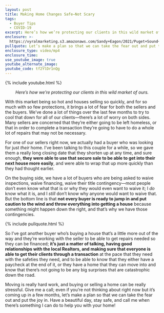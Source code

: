 ```yaml
---
layout: post
title: Making Home Changes Safe—Not Scary
tags:
  - Buyer Tips
  - COVID-19
excerpt: Here’s how we’re protecting our clients in this wild market of ours.
enclosure: >-
  https://vyralmarketing.s3.amazonaws.com/Sandy+Eagon/2021/Puget+Sound+Real+Estate+Agent_+Making+Home+Changes+Safe-+Not+Scary!.mp4
pullquote: Let’s make a plan so that we can take the fear out and put the joy in.
enclosure_type: video/mp4
enclosure_time:
use_youtube_image: true
youtube_alternate_image:
youtube_code: tf2YlDr1nQg
---
```


{% include youtube.html %}

<p style="text-align: center;"><em>Here’s how we’re protecting our clients in this wild market of ours.</em></p>

With this market being so hot and houses selling so quickly, and for so much with so few protections, it brings a lot of fear for both the sellers and the buyers. We’ve done a lot of things over the last few months to try to cool that down for all of our clients—there’s a lot of worry on both sides. Many sellers are concerned that they’re either going to be left homeless, or that in order to complete a transaction they’re going to have to do a whole lot of repairs that may not be necessary.&nbsp;

For one of our sellers right now, we actually had a buyer who was looking for just *their* home. I’ve been talking to this couple for a while, so we gave them a really long closing date that they shorten up at any time, and sure enough, **they were able to use that secure sale to be able to get into their next house more easily**, and were able to wrap that up more quickly than they had thought earlier.&nbsp;

On the buying side, we have a lot of buyers who are being asked to waive inspections, waive financing, waive their title contingency—most people don’t even know what that is or why they would even want to waive it; I *do* know what it is, and I *still* don’t know why anyone would want to waive that. But the bottom line is that **not every buyer is ready to jump in and put caution to the wind and throw everything into getting a house** because something might happen down the right, and that’s why we have those contingencies.

{% include pullquote.html %}

So I’ve got another buyer who’s buying a house that’s a little more out of the way and they’re working with the seller to be able to get repairs needed so they can be financed; **it’s just a matter of talking, having good relationships with the local Realtors, and making sure that everyone is able to get their clients through a transaction** at the pace that they need with the safeties they need, and to be able to know that they either have a paycheck at the end of it, or they have a home that they can move into and know that there’s not going to be any big surprises that are catastrophic down the road.&nbsp;

Moving is really hard work, and buying or selling a home can be really stressful. Give me a call; even if you’re not thinking about right now but it’s coming up in a few months, let’s make a plan so that we can take the fear out and put the joy in. Have a beautiful day, stay safe, and call me when there’s something I can do to help you with your home\!
